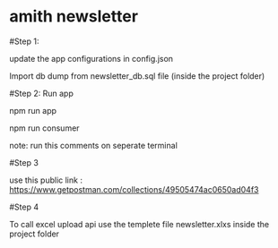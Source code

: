 # amith newsletter


#Step 1:
 
update the app configurations in config.json

Import db dump from newsletter_db.sql file (inside the project folder)

#Step 2: Run app

npm run app


npm run consumer 


note: run this comments on seperate terminal


#Step 3 

use this public link : https://www.getpostman.com/collections/49505474ac0650ad04f3


#Step 4 

To call excel upload api use the templete file newsletter.xlxs inside the project folder


